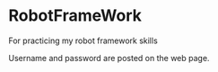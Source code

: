 # RobotFrameWork
For practicing my robot framework skills

Username and password are posted on the web page.
